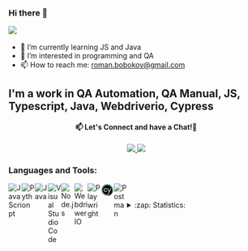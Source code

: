 ### Hi there 👋

![](https://komarev.com/ghpvc/?username=Behieril&style=flat-square)

- 🌱 I’m currently learning JS and Java
- 🤔 I’m interested in programming and QA
- 📫 How to reach me:
roman.bobokov@gmail.com

## I'm a work in  QA Automation, QA Manual, JS, Typescript, Java, Webdriverio, Cypress

<h4 align="center">
  📫 Let's Connect and have a Chat!💬
</h1>
<p align="center">
<a href="https://t.me/Behieril">
  <img height="32" src="https://cdn-icons-png.flaticon.com/512/906/906377.png"/>
</a>
<a href="https://twitter.com/Behieril">
  <img height="32" src="https://cdn-icons-png.flaticon.com/512/3670/3670127.png"/>
</a>
</p>

### Languages and Tools:

<img align="left" alt="JavaScript" width="26px" src="https://cdn-icons-png.flaticon.com/512/5968/5968292.png" /> 
<img align="left" alt="Python" width="26px" src="https://www.flaticon.com/free-icon/python_919852?term=python&page=1&position=1&origin=search&related_id=919852" />
<img align="left" alt="Java" width="26px" src="https://cdn-icons-png.flaticon.com/512/919/919854.png" />
<img align="left" alt="Visual Studio Code" width="26px" src="https://code.visualstudio.com/assets/images/code-stable.png" />
<img align="left" alt="Node.js" width="26px" src="https://cdn-icons-png.flaticon.com/512/5968/5968322.png" />
<img align="left" alt="WebdriwerIO" width="26px" src="https://raw.githubusercontent.com/webdriverio/webdriverio-schematics/HEAD/.github/assets/logo.png" />
<img align="left" alt="Playwright" width="26px" src="https://playwright.dev/img/playwright-logo.svg" />
<img align="left" alt="Cypress" width="26px" src="https://raw.githubusercontent.com/vscode-icons/vscode-icons/a6526a9b865babf8d661779a5d1fff67672fce89/icons/file_type_cypress.svg" />
<img align="left" alt="Postman" width="26px" src="https://cdn.icon-icons.com/icons2/3053/PNG/512/postman_alt_macos_bigsur_icon_189814.png" />
<br />
<br />


<details>
  <summary>:zap: Statistics:</summary>
   <img align="left" alt="codeSTACKr's GitHub Stats" src="https://github-readme-stats.vercel.app/api/top-langs/?username=Behieril&theme=tokyonight&langs_count=4" />
    <br />
    <img align="left" alt="codeSTACKr's GitHub Stats" src="https://github-readme-stats.vercel.app/api?username=Behieril&show_icons=true&theme=tokyonight&show_icons=true" />
</details>
